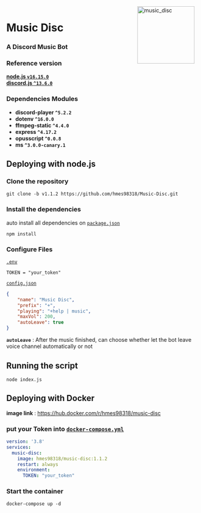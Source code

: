 <img width="150" height="150" align="right" style="float: right; margin: 0 10px 0 0;" alt="music_disc" src="https://i.imgur.com/JWSIlSt.png">

# Music Disc
### A Discord Music Bot


### Reference version  
[**node.js  `v16.15.0`**](https://nodejs.org/en/)  
[**discord.js  `^13.6.0`**](https://discord.js.org/#/)  

### Dependencies Modules
* **discord-player  `^5.2.2`**  
* **dotenv  `^16.0.0`**  
* **ffmpeg-static  `^4.4.0`**  
* **express  `^4.17.2`**  
* **opusscript  `^0.0.8`**  
* **ms  `^3.0.0-canary.1`**  


## Deploying with node.js

### Clone the repository
```
git clone -b v1.1.2 https://github.com/hmes98318/Music-Disc.git
```

### Install the dependencies
auto install all dependencies on [`package.json`](./package.json)  
```
npm install
```

### Configure Files
[`.env`](./.env) 
```env
TOKEN = "your_token"
```

[`config.json`](./config.json)  
```json
{
    "name": "Music Disc",
    "prefix": "+",
    "playing": "+help | music",
    "maxVol": 200,
    "autoLeave": true
}
```
**`autoLeave`** : After the music finished, can choose whether let the bot leave voice channel automatically or not  

## Running the script 
```
node index.js
```


## Deploying with Docker  
**image link** : https://hub.docker.com/r/hmes98318/music-disc  
### put your Token into [`docker-compose.yml`](./docker-compose.yml)
```yml
version: '3.8'
services:
  music-disc:
    image: hmes98318/music-disc:1.1.2
    restart: always
    environment:
      TOKEN: "your_token"
```

### Start the container  
```
docker-compose up -d
```
